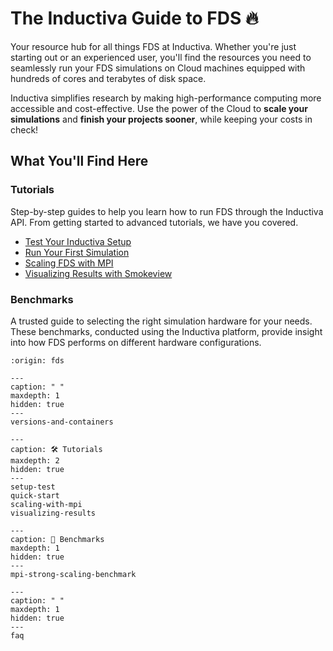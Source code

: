 # The Inductiva Guide to FDS 🔥

Your resource hub for all things FDS at Inductiva. Whether you're just starting out or an experienced user, you'll find the resources you need to seamlessly run your FDS simulations on Cloud machines equipped with hundreds of cores and terabytes of disk space.

Inductiva simplifies research by making high-performance computing more accessible and cost-effective. Use the power of the Cloud to **scale your simulations** and **finish your projects sooner**, while keeping your costs in check!

## What You'll Find Here

### Tutorials
Step-by-step guides to help you learn how to run FDS through the Inductiva API. From getting started to advanced tutorials, we have you covered.


- [Test Your Inductiva Setup](setup-test)
- [Run Your First Simulation](quick-start)
- [Scaling FDS with MPI](scaling-with-mpi)
- [Visualizing Results with Smokeview](visualizing-results)


### Benchmarks
A trusted guide to selecting the right simulation hardware for your needs. These benchmarks, conducted using the Inductiva platform, provide insight into how FDS performs on different hardware configurations.

```{banner}
:origin: fds
```

```{toctree}
---
caption: " "
maxdepth: 1
hidden: true
---
versions-and-containers
```

```{toctree}
---
caption: 🛠️ Tutorials
maxdepth: 2
hidden: true
---
setup-test
quick-start
scaling-with-mpi
visualizing-results
```

```{toctree}
---
caption: 🚀 Benchmarks
maxdepth: 1
hidden: true
---
mpi-strong-scaling-benchmark
```

```{toctree}
---
caption: " "
maxdepth: 1
hidden: true
---
faq
```
